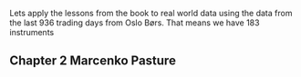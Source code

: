 Lets apply the lessons from the book to real world data using the data from the last 936 trading days from Oslo Børs. That means we have 183 instruments

## Chapter 2 Marcenko Pasture
